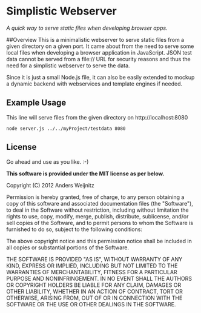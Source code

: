 # Simplistic Webserver
*A quick way to serve static files when developing browser apps.*

##Overview
This is a minimalistic webserver to serve static files from a given directory on a given port. It came about from the need to serve some local files when developing a browser application in JavaScript. JSON test data cannot be served from a file:// URL for security reasons and thus the need for a simplistic webserver to serve the data.

Since it is just a small Node.js file, it can also be easily extended to mockup a dynamic backend with webservices and template engines if needed.

## Example Usage
This line will serve files from the given directory on http://localhost:8080

`node server.js ../../myProject/testdata 8080`

## License
Go ahead and use as you like. :-)

**This software is provided under the MIT license as per below.**

Copyright (C) 2012 Anders Weijnitz

Permission is hereby granted, free of charge, to any person obtaining a copy of this software and associated documentation files (the "Software"), to deal in the Software without restriction, including without limitation the rights to use, copy, modify, merge, publish, distribute, sublicense, and/or sell copies of the Software, and to permit persons to whom the Software is furnished to do so, subject to the following conditions:

The above copyright notice and this permission notice shall be included in all copies or substantial portions of the Software.

THE SOFTWARE IS PROVIDED "AS IS", WITHOUT WARRANTY OF ANY KIND, EXPRESS OR IMPLIED, INCLUDING BUT NOT LIMITED TO THE WARRANTIES OF MERCHANTABILITY, FITNESS FOR A PARTICULAR PURPOSE AND NONINFRINGEMENT. IN NO EVENT SHALL THE AUTHORS OR COPYRIGHT HOLDERS BE LIABLE FOR ANY CLAIM, DAMAGES OR OTHER LIABILITY, WHETHER IN AN ACTION OF CONTRACT, TORT OR OTHERWISE, ARISING FROM, OUT OF OR IN CONNECTION WITH THE SOFTWARE OR THE USE OR OTHER DEALINGS IN THE SOFTWARE.